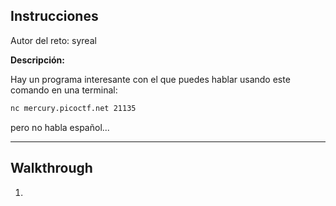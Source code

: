 ## Instrucciones

Autor del reto: syreal


**Descripción:**

Hay un programa interesante con el que puedes hablar usando este comando en una terminal:
```BASH
nc mercury.picoctf.net 21135
``` 
pero no habla español...


***

## Walkthrough

1. 